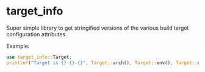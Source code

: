 # target_info

Super simple library to get stringified versions of the various build target configuration attributes.

Example:

```rust
use target_info::Target;
println!("Target is {}-{}-{}", Target::arch(), Target::env(), Target::os());
```
